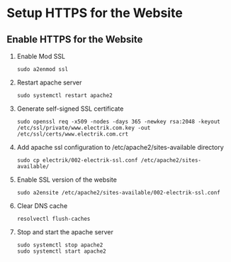 # Setup HTTPS for the Website

## Enable HTTPS for the Website
1. Enable Mod SSL
    ```
    sudo a2enmod ssl
    ```

2. Restart apache server
    ```
    sudo systemctl restart apache2
    ```

3. Generate self-signed SSL certificate
    ```
    sudo openssl req -x509 -nodes -days 365 -newkey rsa:2048 -keyout /etc/ssl/private/www.electrik.com.key -out /etc/ssl/certs/www.electrik.com.crt
    ```

4. Add apache ssl configuration to /etc/apache2/sites-available directory
    ```
    sudo cp electrik/002-electrik-ssl.conf /etc/apache2/sites-available/
    ```

5. Enable SSL version of the website
    ```
    sudo a2ensite /etc/apache2/sites-available/002-electrik-ssl.conf
    ```

6. Clear DNS cache
    ```
    resolvectl flush-caches
    ```

7. Stop and start the apache server
    ```
    sudo systemctl stop apache2
    sudo systemctl start apache2
    ```


